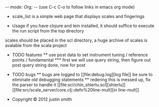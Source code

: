 -*- mode: Org; -*- (use C-c C-o to follow links in emacs org mode)

* scale_list is
a simple web page that displays scales and fingerings

* Usage
if you have clojure and lein installed, it should suffice to execute the
run script from the top directory

scales should be placed in the scl directory, a huge archive of scales
is avalable from the scala project

* TODO features
** use post data to set instrument tuning / reference points / fundamental
*** first we will use query string, then figure out post
    query string done, now for post

* TODO bugs
**  bugs are logged to  [[file:debug.log][log file]]
  be sure to eliminate old debugging statements
** redering this is messed up, fix the parser to handle it  [[file:scl/chin_shierlu.scl][shierlu]]
    [[file:src/scale_server/core.clj::defn%20line-mult][in line-mult]]

* Copyright © 2012 justin smith

